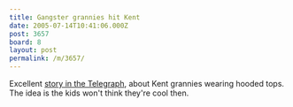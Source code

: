 ```yaml
---
title: Gangster grannies hit Kent
date: 2005-07-14T10:41:06.000Z
post: 3657
board: 8
layout: post
permalink: /m/3657/
---
```

Excellent <a href="http://www.telegraph.co.uk/news/main.jhtml?xml=/news/2005/07/14/nhood14.xml&sSheet=/news/2005/07/14/ixhome.html">story in the Telegraph</a>, about Kent grannies wearing hooded tops. The idea is the kids won't think they're cool then.
